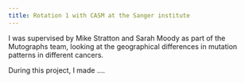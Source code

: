 ```yaml
---
title: Rotation 1 with CASM at the Sanger institute
---
```


I was supervised by Mike Stratton and Sarah Moody as part of the Mutographs team, looking at the geographical differences in mutation patterns in different cancers.

During this project, I made .... 
